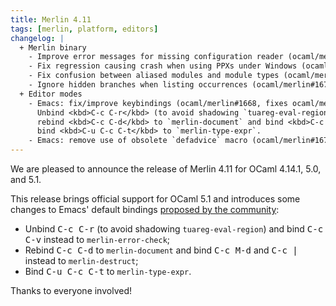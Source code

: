 ```yaml
---
title: Merlin 4.11
tags: [merlin, platform, editors]
changelog: |
  + Merlin binary
    - Improve error messages for missing configuration reader (ocaml/merlin#1669)
    - Fix regression causing crash when using PPXs under Windows (ocaml/merlin#1673)
    - Fix confusion between aliased modules and module types (ocaml/merlin#1676, fixes ocaml/merlin#1667)
    - Ignore hidden branches when listing occurrences (ocaml/merlin#1677, fixes ocaml/merlin#1671)
  + Editor modes
    - Emacs: fix/improve keybindings (ocaml/merlin#1668, fixes ocaml/merlin#1386):
      Unbind <kbd>C-c C-r</kbd> (to avoid shadowing `tuareg-eval-region`) and bind <kbd>C-c C-v</kbd> instead to `merlin-error-check`;
      rebind <kbd>C-c C-d</kbd> to `merlin-document` and bind <kbd>C-c M-d</kbd> and <kbd>C-c |</kbd> instead to `merlin-destruct`;
      bind <kbd>C-u C-c C-t</kbd> to `merlin-type-expr`.
    - Emacs: remove use of obsolete `defadvice` macro (ocaml/merlin#1675)
---
```


We are pleased to announce the release of Merlin 4.11 for OCaml 4.14.1, 5.0, and 5.1.

This release brings official support for OCaml 5.1 and introduces some changes to
Emacs' default bindings [proposed by the
community](https://github.com/ocaml/merlin/issues/1386#issuecomment-1701567716):

- Unbind <kbd>C-c C-r</kbd> (to avoid shadowing `tuareg-eval-region`) and bind
  <kbd>C-c C-v</kbd> instead to `merlin-error-check`;
- Rebind <kbd>C-c C-d</kbd> to `merlin-document` and bind <kbd>C-c M-d</kbd> and
  <kbd>C-c |</kbd> instead to `merlin-destruct`;
- Bind <kbd>C-u C-c C-t</kbd> to `merlin-type-expr`.

Thanks to everyone involved!
